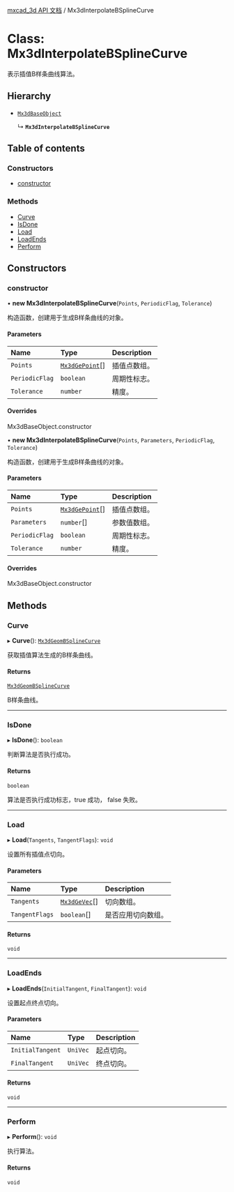 [mxcad_3d API 文档](../README.md) / Mx3dInterpolateBSplineCurve

# Class: Mx3dInterpolateBSplineCurve

表示插值B样条曲线算法。

## Hierarchy

- [`Mx3dBaseObject`](Mx3dBaseObject.md)

  ↳ **`Mx3dInterpolateBSplineCurve`**

## Table of contents

### Constructors

- [constructor](Mx3dInterpolateBSplineCurve.md#constructor)

### Methods

- [Curve](Mx3dInterpolateBSplineCurve.md#curve)
- [IsDone](Mx3dInterpolateBSplineCurve.md#isdone)
- [Load](Mx3dInterpolateBSplineCurve.md#load)
- [LoadEnds](Mx3dInterpolateBSplineCurve.md#loadends)
- [Perform](Mx3dInterpolateBSplineCurve.md#perform)

## Constructors

### constructor

• **new Mx3dInterpolateBSplineCurve**(`Points`, `PeriodicFlag`, `Tolerance`)

构造函数，创建用于生成B样条曲线的对象。

#### Parameters

| Name | Type | Description |
| :------ | :------ | :------ |
| `Points` | [`Mx3dGePoint`](Mx3dGePoint.md)[] | 插值点数组。 |
| `PeriodicFlag` | `boolean` | 周期性标志。 |
| `Tolerance` | `number` | 精度。 |

#### Overrides

Mx3dBaseObject.constructor

• **new Mx3dInterpolateBSplineCurve**(`Points`, `Parameters`, `PeriodicFlag`, `Tolerance`)

构造函数，创建用于生成B样条曲线的对象。

#### Parameters

| Name | Type | Description |
| :------ | :------ | :------ |
| `Points` | [`Mx3dGePoint`](Mx3dGePoint.md)[] | 插值点数组。 |
| `Parameters` | `number`[] | 参数值数组。 |
| `PeriodicFlag` | `boolean` | 周期性标志。 |
| `Tolerance` | `number` | 精度。 |

#### Overrides

Mx3dBaseObject.constructor

## Methods

### Curve

▸ **Curve**(): [`Mx3dGeomBSplineCurve`](Mx3dGeomBSplineCurve.md)

获取插值算法生成的B样条曲线。

#### Returns

[`Mx3dGeomBSplineCurve`](Mx3dGeomBSplineCurve.md)

B样条曲线。

___

### IsDone

▸ **IsDone**(): `boolean`

判断算法是否执行成功。

#### Returns

`boolean`

算法是否执行成功标志，true 成功， false 失败。

___

### Load

▸ **Load**(`Tangents`, `TangentFlags`): `void`

设置所有插值点切向。

#### Parameters

| Name | Type | Description |
| :------ | :------ | :------ |
| `Tangents` | [`Mx3dGeVec`](Mx3dGeVec.md)[] | 切向数组。 |
| `TangentFlags` | `boolean`[] | 是否应用切向数组。 |

#### Returns

`void`

___

### LoadEnds

▸ **LoadEnds**(`InitialTangent`, `FinalTangent`): `void`

设置起点终点切向。

#### Parameters

| Name | Type | Description |
| :------ | :------ | :------ |
| `InitialTangent` | `UniVec` | 起点切向。 |
| `FinalTangent` | `UniVec` | 终点切向。 |

#### Returns

`void`

___

### Perform

▸ **Perform**(): `void`

执行算法。

#### Returns

`void`
